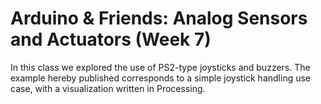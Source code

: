 # Arduino & Friends: Analog Sensors and Actuators (Week 7)

In this class we explored the use of PS2-type joysticks and buzzers. The example hereby published corresponds to a simple joystick handling use case, with a visualization written in Processing.
